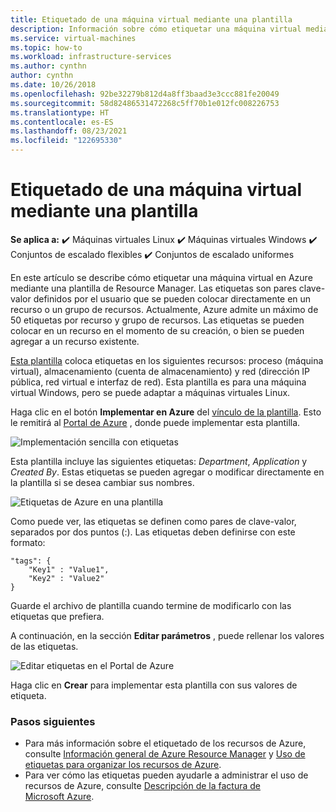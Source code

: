 ```yaml
---
title: Etiquetado de una máquina virtual mediante una plantilla
description: Información sobre cómo etiquetar una máquina virtual mediante una plantilla.
ms.service: virtual-machines
ms.topic: how-to
ms.workload: infrastructure-services
ms.author: cynthn
author: cynthn
ms.date: 10/26/2018
ms.openlocfilehash: 92be32279b812d4a8ff3baad3e3ccc881fe20049
ms.sourcegitcommit: 58d82486531472268c5ff70b1e012fc008226753
ms.translationtype: HT
ms.contentlocale: es-ES
ms.lasthandoff: 08/23/2021
ms.locfileid: "122695330"
---
```

# <a name="tagging-a-vm-using-a-template"></a>Etiquetado de una máquina virtual mediante una plantilla

**Se aplica a:** :heavy_check_mark: Máquinas virtuales Linux :heavy_check_mark: Máquinas virtuales Windows :heavy_check_mark: Conjuntos de escalado flexibles :heavy_check_mark: Conjuntos de escalado uniformes

En este artículo se describe cómo etiquetar una máquina virtual en Azure mediante una plantilla de Resource Manager. Las etiquetas son pares clave-valor definidos por el usuario que se pueden colocar directamente en un recurso o un grupo de recursos. Actualmente, Azure admite un máximo de 50 etiquetas por recurso y grupo de recursos. Las etiquetas se pueden colocar en un recurso en el momento de su creación, o bien se pueden agregar a un recurso existente.

[Esta plantilla](https://github.com/Azure/azure-quickstart-templates/tree/master/quickstarts/microsoft.compute/vm-tags) coloca etiquetas en los siguientes recursos: proceso (máquina virtual), almacenamiento (cuenta de almacenamiento) y red (dirección IP pública, red virtual e interfaz de red). Esta plantilla es para una máquina virtual Windows, pero se puede adaptar a máquinas virtuales Linux.

Haga clic en el botón **Implementar en Azure** del [vínculo de la plantilla](https://github.com/Azure/azure-quickstart-templates/tree/master/quickstarts/microsoft.compute/vm-tags). Esto le remitirá al [Portal de Azure](https://portal.azure.com/) , donde puede implementar esta plantilla.

![Implementación sencilla con etiquetas](./media/tag/deploy-to-azure-tags.png)

Esta plantilla incluye las siguientes etiquetas: *Department*, *Application* y *Created By*. Estas etiquetas se pueden agregar o modificar directamente en la plantilla si se desea cambiar sus nombres.

![Etiquetas de Azure en una plantilla](./media/tag/azure-tags-in-a-template.png)

Como puede ver, las etiquetas se definen como pares de clave-valor, separados por dos puntos (:). Las etiquetas deben definirse con este formato:

```config
"tags": {
    "Key1" : "Value1",
    "Key2" : "Value2"
}
```

Guarde el archivo de plantilla cuando termine de modificarlo con las etiquetas que prefiera.

A continuación, en la sección **Editar parámetros** , puede rellenar los valores de las etiquetas.

![Editar etiquetas en el Portal de Azure](./media/tag/edit-tags-in-azure-portal.png)

Haga clic en **Crear** para implementar esta plantilla con sus valores de etiqueta.

### <a name="next-steps"></a>Pasos siguientes

- Para más información sobre el etiquetado de los recursos de Azure, consulte [Información general de Azure Resource Manager](../azure-resource-manager/management/overview.md) y [Uso de etiquetas para organizar los recursos de Azure](../azure-resource-manager/management/tag-resources.md).
- Para ver cómo las etiquetas pueden ayudarle a administrar el uso de recursos de Azure, consulte [Descripción de la factura de Microsoft Azure](../cost-management-billing/understand/review-individual-bill.md).
